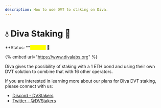 ```yaml
---
description: How to use DVT to staking on Diva.
---
```


# 💧 Diva Staking 🧪

**Status: **<mark style="color:yellow;">**Testing**</mark> 🧪

{% embed url="https://www.divalabs.org" %}

Diva gives the possibility of staking with a 1 ETH bond and using their own DVT solution to combine that with 16 other operators.

If you are interested in learning more about our plans for Diva DVT staking, please connect with us:

* [Discord - DVStakers](https://discord.gg/VbVwqgSdFD)
* [Twitter - @DVStakers](https://twitter.com/DVStakers)
